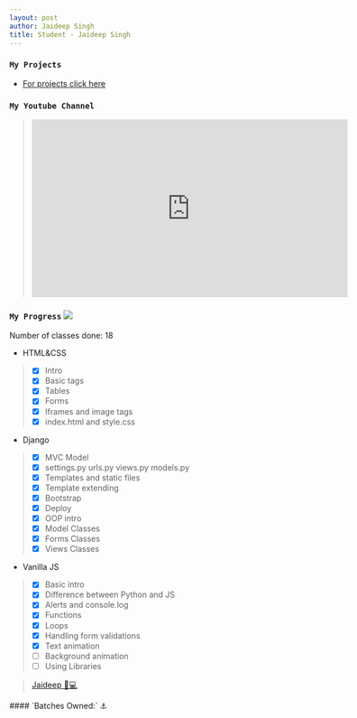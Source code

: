```yaml
---
layout: post
author: Jaideep Singh
title: Student - Jaideep Singh
---
```


### `My Projects`

* [For projects click here](https://github.com/Jaideep24/Projects/)

### `My Youtube Channel`
> <div><iframe width="560" height="315" src="https://www.youtube.com/embed/FFnCoAq7HNc" title="YouTube video player" frameborder="0" allow="accelerometer; autoplay; clipboard-write; encrypted-media; gyroscope; picture-in-picture" allowfullscreen></iframe></div>

### `My Progress`  ![](https://progress-bar.dev/53)
Number of classes done: 18
* HTML&CSS
> - [x] Intro
> - [x] Basic tags
> - [x] Tables
> - [x] Forms
> - [x] Iframes and image tags
> - [x] index.html and style.css

* Django
> - [x] MVC Model
> - [x] settings.py urls.py views.py models.py
> - [x] Templates and static files
> - [x] Template extending
> - [x] Bootstrap
> - [x] Deploy
> - [x] OOP intro
> - [x] Model Classes
> - [x] Forms Classes
> - [x] Views Classes

* Vanilla JS
> - [x] Basic intro
> - [x] Difference between Python and JS
> - [x] Alerts and console.log
> - [x] Functions
> - [x] Loops
> - [x] Handling form validations
> - [x] Text animation
> - [ ] Background animation
> - [ ] Using Libraries

<blockquote class="trello-card"><a href="https:&#x2F;&#x2F;trello.com&#x2F;c&#x2F;Yd9PAw6T&#x2F;4-jaideep-%F0%9F%A7%91%F0%9F%92%BB">Jaideep 🧑💻</a></blockquote><script src="https://p.trellocdn.com/embed.min.js"></script>
#### `Batches Owned:` ⚓

